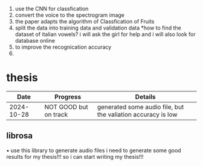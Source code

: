 1. use the CNN for classfication 
2. convert the voice to the spectrogram image 
3. the paper adapts the algorithm of Classfication of Fruits 
4. split the data into training data and validation data *how to find the dataset of italian vowels? 
i will ask the girl for help and i will also look for database online 
5. to improve the recognication accuracy 
6. 


# thesis
| Date | Progress | Details |
|----------|---------|----------|
| 2024-10-28 | NOT GOOD but on track | generated some audio file, but the valiation accuracy is low |

## librosa
• use this library to generate audio files
i need to generate some good results for my thesis!!! 
so i can start writing my thesis!!! 